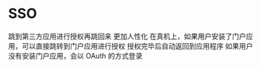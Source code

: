 # SSO

跳到第三方应用进行授权再跳回来
更加人性化
在真机上，如果用户安装了门户应用，可以直接跳转到门户应用进行授权
授权完毕后自动返回到应用程序
如果用户没有安装门户应用，会以 OAuth 的方式登录


